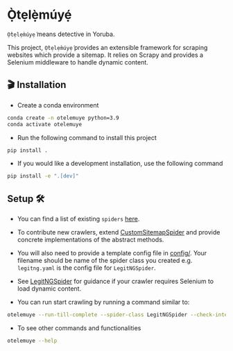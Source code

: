 # Ọ̀tẹlẹ̀múyẹ́

`Ọ̀tẹlẹ̀múyẹ́` means detective in Yoruba.

This project, `Ọ̀tẹlẹ̀múyẹ́` provides an extensible framework for scraping websites which provide a sitemap. It relies on Scrapy and provides a Selenium middleware to handle dynamic content.

## 🎬 Installation

* Create a conda environment

```bash
conda create -n otelemuye python=3.9
conda activate otelemuye
```

* Run the following command to install this project

```bash
pip install .
```

* If you would like a development installation, use the following command

```bash
pip install -e ".[dev]"
```

## Setup 🛠️

* You can find a list of existing `spiders` [here](src/otelemuye/spiders/README.md).

* To contribute new crawlers, extend [CustomSitemapSpider](src/otelemuye/spiders/_base.py) and provide concrete implementations of the abstract methods.

* You will also need to provide a template config file in [config/](config). Your filename should be name of the spider class you created e.g. `legitng.yaml` is the config file for `LegitNGSpider`.

* See [LegitNGSpider](src/otelemuye/spiders/legitng.py) for guidance if your crawler requires Selenium to load dynamic content.

* You can run start crawling by running a command similar to:

```bash
otelemuye --run-till-complete --spider-class LegitNGSpider --check-interval 300
```

* To see other commands and functionalities

```bash
otelemuye --help
```
